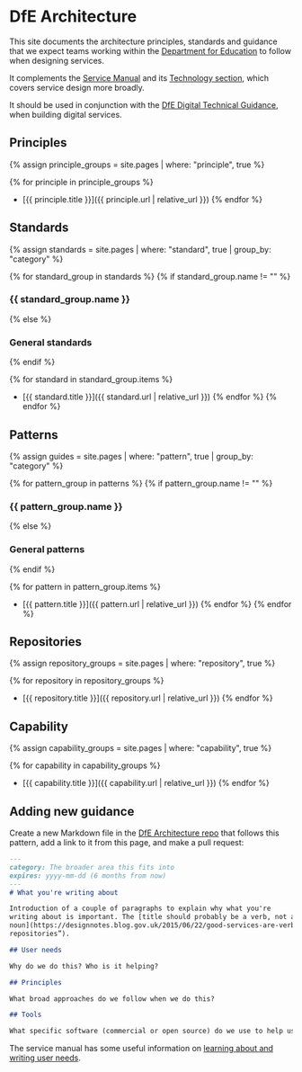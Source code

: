 # DfE Architecture
This site documents the architecture principles, standards and guidance that we expect teams working
within the [Department for Education](https://www.gov.uk/government/organisations/department-for-education)
to follow when designing services.

It complements the [Service Manual](https://www.gov.uk/service-manual) and its
[Technology section](https://www.gov.uk/service-manual/technology),
which covers service design more broadly.

It should be used in conjunction with the
[DfE Digital Technical Guidance](https://dfe-digital.github.io/technology-guidance),
when building digital services.

## Principles

{% assign principle_groups = site.pages
  | where: "principle", true %}

{% for principle in principle_groups %}
- [{{ principle.title }}]({{ principle.url | relative_url }})
{% endfor %}


## Standards

{% assign standards = site.pages
  | where: "standard", true
  | group_by: "category" %}

{% for standard_group in standards %}
{% if standard_group.name != "" %}
### {{ standard_group.name }}
{% else %}
### General standards
{% endif %}

{% for standard in standard_group.items %}
- [{{ standard.title }}]({{ standard.url | relative_url }})
{% endfor %}
{% endfor %}

## Patterns

{% assign guides = site.pages
  | where: "pattern", true
  | group_by: "category" %}

{% for pattern_group in patterns %}
{% if pattern_group.name != "" %}
### {{ pattern_group.name }}
{% else %}
### General patterns
{% endif %}

{% for pattern in pattern_group.items %}
- [{{ pattern.title }}]({{ pattern.url | relative_url }})
{% endfor %}
{% endfor %}

## Repositories

{% assign repository_groups = site.pages
  | where: "repository", true %}

{% for repository in repository_groups %}
- [{{ repository.title }}]({{ repository.url | relative_url }})
{% endfor %}

## Capability

{% assign capability_groups = site.pages
  | where: "capability", true %}

{% for capability in capability_groups %}
- [{{ capability.title }}]({{ capability.url | relative_url }})
{% endfor %}

## Adding new guidance

Create a new Markdown file in the [DfE Architecture repo](https://github.com/luke-slowen/architecture) that follows this pattern, add a link to it
from this page, and make a pull request:

```markdown
---
category: The broader area this fits into
expires: yyyy-mm-dd (6 months from now)
---
# What you're writing about

Introduction of a couple of paragraphs to explain why what you're
writing about is important. The [title should probably be a verb, not a
noun](https://designnotes.blog.gov.uk/2015/06/22/good-services-are-verbs-2/) (e.g. “Storing source code”, not “Code
repositories”).

## User needs

Why do we do this? Who is it helping?

## Principles

What broad approaches do we follow when we do this?

## Tools

What specific software (commercial or open source) do we use to help us do this?
```

The service manual has some useful information on
[learning about and writing user needs](https://www.gov.uk/service-manual/user-research/start-by-learning-user-needs).
